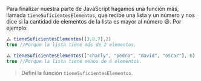 Para finalizar nuestra parte de JavaScript hagamos una función más, llamada `tieneSuficientesElementos`, que recibe una lista y un número y nos dice si la cantidad de elementos de la lista es mayor al número :satisfied:. Por ejemplo:

``` javascript
ム tieneSuficientesElementos([3,8,7],2)
true //Porque la lista tiene más de 2 elementos.

ム tieneSuficientesElementos(["charly", "pedro", "david", "oscar"], 6)
true //Porque la lista tiene menos de 6 elementos.
```

> Definí la función `tieneSuficientesElementos`. 

